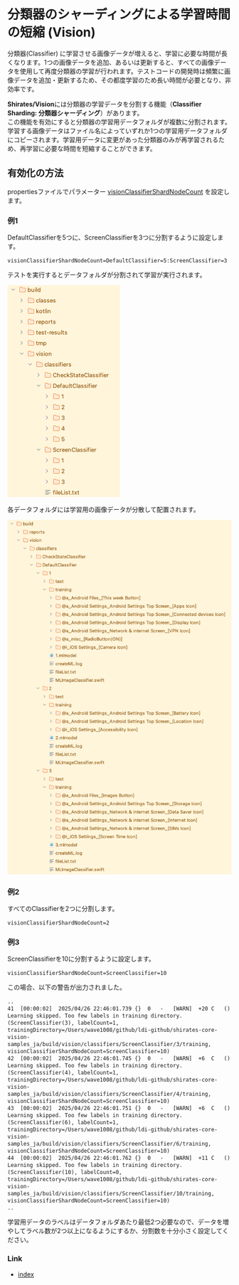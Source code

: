 # 分類器のシャーディングによる学習時間の短縮 (Vision)

分類器(Classifier)
に学習させる画像データが増えると、学習に必要な時間が長くなります。1つの画像データを追加、あるいは更新すると、すべての画像データを使用して再度分類器の学習が行われます。テストコードの開発時は頻繁に画像データを追加・更新するため、その都度学習のため長い時間が必要となり、非効率です。<br>

**Shirates/Vision**には分類器の学習データを分割する機能（**Classifier Sharding: 分類器シャーディング**）があります。<br>
この機能を有効にすると分類器の学習用データフォルダが複数に分割されます。学習する画像データはファイル名によっていずれか1つの学習用データフォルダにコピーされます。学習用データに変更があった分類器のみが再学習されるため、再学習に必要な時間を短縮することができます。<br>

## 有効化の方法

propertiesファイルでパラメーター [visionClassifierShardNodeCount](../../../common/parameter/parameters_ja.md) を設定します。

### 例1

DefaultClassifierを5つに、ScreenClassifierを3つに分割するように設定します。

```properties
visionClassifierShardNodeCount=DefaultClassifier=5:ScreenClassifier=3
```

テストを実行するとデータフォルダが分割されて学習が実行されます。

![](_images/default_classifier_shards_ja.png)

各データフォルダには学習用の画像データが分散して配置されます。

![](_images/default_classifier_shards_training_data.png)

### 例2

すべてのClassifierを2つに分割します。

```properties
visionClassifierShardNodeCount=2
```

### 例3

ScreenClassifierを10に分割するように設定します。

```properties
visionClassifierShardNodeCount=ScreenClassifier=10
```

この場合、以下の警告が出力されました。

```
..
41	[00:00:02]	2025/04/26 22:46:01.739	{}	0	-	[WARN]	+20	C	()	Learning skipped. Too few labels in training directory. (ScreenClassifier(3), labelCount=1, trainingDirectory=/Users/wave1008/github/ldi-github/shirates-core-vision-samples_ja/build/vision/classifiers/ScreenClassifier/3/training, visionClassifierShardNodeCount=ScreenClassifier=10)
42	[00:00:02]	2025/04/26 22:46:01.745	{}	0	-	[WARN]	+6	C	()	Learning skipped. Too few labels in training directory. (ScreenClassifier(4), labelCount=1, trainingDirectory=/Users/wave1008/github/ldi-github/shirates-core-vision-samples_ja/build/vision/classifiers/ScreenClassifier/4/training, visionClassifierShardNodeCount=ScreenClassifier=10)
43	[00:00:02]	2025/04/26 22:46:01.751	{}	0	-	[WARN]	+6	C	()	Learning skipped. Too few labels in training directory. (ScreenClassifier(6), labelCount=1, trainingDirectory=/Users/wave1008/github/ldi-github/shirates-core-vision-samples_ja/build/vision/classifiers/ScreenClassifier/6/training, visionClassifierShardNodeCount=ScreenClassifier=10)
44	[00:00:02]	2025/04/26 22:46:01.762	{}	0	-	[WARN]	+11	C	()	Learning skipped. Too few labels in training directory. (ScreenClassifier(10), labelCount=0, trainingDirectory=/Users/wave1008/github/ldi-github/shirates-core-vision-samples_ja/build/vision/classifiers/ScreenClassifier/10/training, visionClassifierShardNodeCount=ScreenClassifier=10)
..
```

学習用データのラベルはデータフォルダあたり最低2つ必要なので、データを増やしてラベル数が2つ以上になるようにするか、分割数を十分小さく設定してください。

### Link

- [index](../../../index_ja.md)

